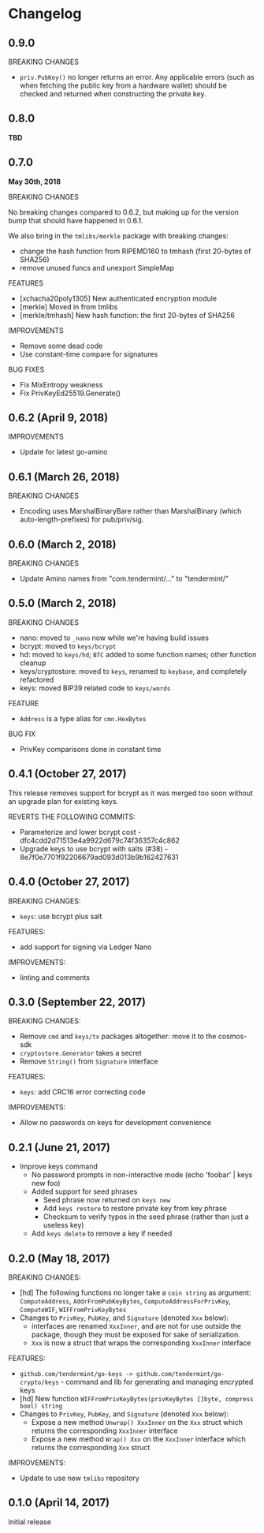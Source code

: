 # Changelog

## 0.9.0

BREAKING CHANGES

- `priv.PubKey()` no longer returns an error. Any applicable errors (such as
  when fetching the public key from a hardware wallet) should be checked and
  returned when constructing the private key.

## 0.8.0

**TBD**

## 0.7.0

**May 30th, 2018**

BREAKING CHANGES

No breaking changes compared to 0.6.2, but making up for the version bump that
should have happened in 0.6.1.

We also bring in the `tmlibs/merkle` package with breaking changes:

- change the hash function from RIPEMD160 to tmhash (first 20-bytes of SHA256)
- remove unused funcs and unexport SimpleMap

FEATURES

- \[xchacha20poly1305] New authenticated encryption module
- \[merkle] Moved in from tmlibs
- \[merkle/tmhash] New hash function: the first 20-bytes of SHA256

IMPROVEMENTS

- Remove some dead code
- Use constant-time compare for signatures

BUG FIXES

- Fix MixEntropy weakness
- Fix PrivKeyEd25519.Generate()

## 0.6.2 (April 9, 2018)

IMPROVEMENTS

- Update for latest go-amino

## 0.6.1 (March 26, 2018)

BREAKING CHANGES

- Encoding uses MarshalBinaryBare rather than MarshalBinary (which
  auto-length-prefixes) for pub/priv/sig.

## 0.6.0 (March 2, 2018)

BREAKING CHANGES

- Update Amino names from "com.tendermint/..." to "tendermint/"

## 0.5.0 (March 2, 2018)

BREAKING CHANGES

- nano: moved to `_nano` now while we're having build issues
- bcrypt: moved to `keys/bcrypt`
- hd: moved to `keys/hd`; `BTC` added to some function names; other function
  cleanup
- keys/cryptostore: moved to `keys`, renamed to `keybase`, and completely
  refactored
- keys: moved BIP39 related code to `keys/words`

FEATURE

- `Address` is a type alias for `cmn.HexBytes`

BUG FIX

- PrivKey comparisons done in constant time

## 0.4.1 (October 27, 2017)

This release removes support for bcrypt as it was merged too soon without an
upgrade plan for existing keys.

REVERTS THE FOLLOWING COMMITS:

- Parameterize and lower bcrypt cost - dfc4cdd2d71513e4a9922d679c74f36357c4c862
- Upgrade keys to use bcrypt with salts (#38) -
  8e7f0e7701f92206679ad093d013b9b162427631

## 0.4.0 (October 27, 2017)

BREAKING CHANGES:

- `keys`: use bcrypt plus salt

FEATURES:

- add support for signing via Ledger Nano

IMPROVEMENTS:

- linting and comments

## 0.3.0 (September 22, 2017)

BREAKING CHANGES:

- Remove `cmd` and `keys/tx` packages altogether: move it to the cosmos-sdk
- `cryptostore.Generator` takes a secret
- Remove `String()` from `Signature` interface

FEATURES:

- `keys`: add CRC16 error correcting code

IMPROVEMENTS:

- Allow no passwords on keys for development convenience

## 0.2.1 (June 21, 2017)

- Improve keys command
  - No password prompts in non-interactive mode (echo 'foobar' | keys new foo)
  - Added support for seed phrases
    - Seed phrase now returned on `keys new`
    - Add `keys restore` to restore private key from key phrase
    - Checksum to verify typos in the seed phrase (rather than just a useless
      key)
  - Add `keys delete` to remove a key if needed

## 0.2.0 (May 18, 2017)

BREAKING CHANGES:

- \[hd] The following functions no longer take a `coin string` as argument:
  `ComputeAddress`, `AddrFromPubKeyBytes`, `ComputeAddressForPrivKey`,
  `ComputeWIF`, `WIFFromPrivKeyBytes`
- Changes to `PrivKey`, `PubKey`, and `Signature` (denoted `Xxx` below):
  - interfaces are renamed `XxxInner`, and are not for use outside the package,
    though they must be exposed for sake of serialization.
  - `Xxx` is now a struct that wraps the corresponding `XxxInner` interface

FEATURES:

- `github.com/tendermint/go-keys -> github.com/tendermint/go-crypto/keys` -
  command and lib for generating and managing encrypted keys
- \[hd] New function
  `WIFFromPrivKeyBytes(privKeyBytes []byte, compress bool) string`
- Changes to `PrivKey`, `PubKey`, and `Signature` (denoted `Xxx` below):
  - Expose a new method `Unwrap() XxxInner` on the `Xxx` struct which returns
    the corresponding `XxxInner` interface
  - Expose a new method `Wrap() Xxx` on the `XxxInner` interface which returns
    the corresponding `Xxx` struct

IMPROVEMENTS:

- Update to use new `tmlibs` repository

## 0.1.0 (April 14, 2017)

Initial release
